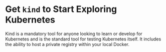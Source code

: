 # Get `kind` to Start Exploring Kubernetes

Kind is a mandatory tool for anyone looking to learn or develop for Kubernetes and is the standard tool for testing Kubernetes itself. It includes the ability to host a private registry within your local Docker.
